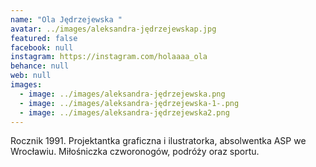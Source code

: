 ```yaml
---
name: "Ola Jędrzejewska "
avatar: ../images/aleksandra-jędrzejewskap.jpg
featured: false
facebook: null
instagram: https://instagram.com/holaaaa_ola
behance: null
web: null
images:
  - image: ../images/aleksandra-jędrzejewska.png
  - image: ../images/aleksandra-jędrzejewska-1-.png
  - image: ../images/aleksandra-jędrzejewska2.png
---
```

Rocznik 1991. Projektantka graficzna i ilustratorka, absolwentka ASP we Wrocławiu. Miłośniczka czworonogów, podróży oraz sportu. 
